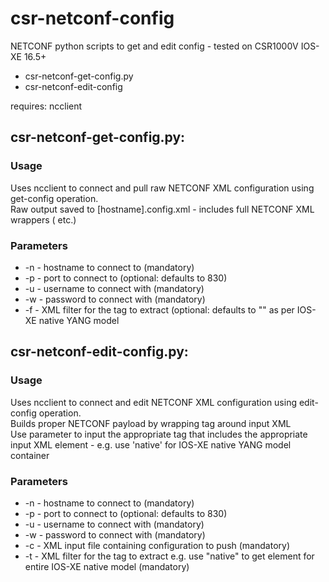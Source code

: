 # csr-netconf-config
NETCONF python scripts to get and edit config - tested on CSR1000V IOS-XE 16.5+  
* csr-netconf-get-config.py
* csr-netconf-edit-config

requires: ncclient

## csr-netconf-get-config.py:
### Usage
Uses ncclient to connect and pull raw NETCONF XML configuration using get-config operation.  
Raw output saved to [hostname].config.xml - includes full NETCONF XML wrappers (<reply> etc.)  

### Parameters
 * -n - hostname to connect to (mandatory)
 * -p - port to connect to (optional: defaults to 830)
 * -u - username to connect with (mandatory)
 * -w - password to connect with (mandatory)
 * -f - XML filter for the tag to extract (optional: defaults to "<native></native>" as per IOS-XE native YANG model

## csr-netconf-edit-config.py:
### Usage
Uses ncclient to connect and edit NETCONF XML configuration using edit-config operation.  
Builds proper NETCONF payload by wrapping <config></config> tag around input XML  
Use parameter to input the appropriate tag that includes the appropriate input XML element - e.g. use 'native' for IOS-XE native YANG model container  

### Parameters
 * -n - hostname to connect to (mandatory)
 * -p - port to connect to (optional: defaults to 830)
 * -u - username to connect with (mandatory)
 * -w - password to connect with (mandatory)
 * -c - XML input file containing configuration to push (mandatory)
 * -t - XML filter for the tag to extract e.g. use "native" to get element for entire IOS-XE native model  (mandatory)
